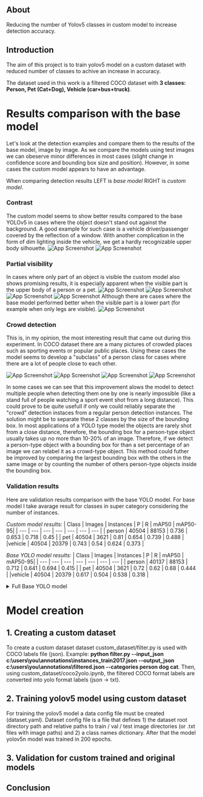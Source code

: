 ## About
Reducing the number of Yolov5 classes in custom model to increase detection accuracy.

## Introduction
The aim of this project is to train yolov5 model on a custom dataset with reduced number of classes to achive an increase in accuracy.

The dataset used in this work is a filtered COCO dataset with **3 classes: Person, Pet (Cat+Dog), Vehicle (car+bus+truck)**.

# Results comparison with the base model
Let's look at the detection examples and compare them to the results of the base model, image by image. As we compare the models using test images we can obeserve minor differences in most cases (slight change in confidence score and bounding box size and position). However, in some cases the custom model appears to have an advantage. 

When comparing detection results LEFT is *base model* RIGHT is *custom model*.
### Contrast 

The custom model seems to show better results compared to the base YOLOv5 in cases where the object doesn't stand out against the background. A good example for such case is a vehicle driver/passenger covered by the reflection of a window. With another complication in the form of dim lighting inside the vehicle, we get a hardly recognizable upper body silhouette. 
![App Screenshot](https://raw.githubusercontent.com/AlexeyDzyubaP/yolov5_reduced_classes/main/screenshots/5037.jpg)
![App Screenshot](https://raw.githubusercontent.com/AlexeyDzyubaP/yolov5_reduced_classes/main/screenshots/6040.jpg)

### Partial visibility
In cases where only part of an object is visible the custom model also shows promising results, it is especially apparent when the visible part is the upper body of a person or a pet. 
![App Screenshot](https://raw.githubusercontent.com/AlexeyDzyubaP/yolov5_reduced_classes/main/screenshots/1251.jpg)
![App Screenshot](https://raw.githubusercontent.com/AlexeyDzyubaP/yolov5_reduced_classes/main/screenshots/61108.jpg)
![App Screenshot](https://raw.githubusercontent.com/AlexeyDzyubaP/yolov5_reduced_classes/main/screenshots/27696.jpg)
![App Screenshot](https://raw.githubusercontent.com/AlexeyDzyubaP/yolov5_reduced_classes/main/screenshots/968.jpg)
Although there are cases where the base model performed better when the visible part is a lower part (for example when only legs are visible).
![App Screenshot](https://raw.githubusercontent.com/AlexeyDzyubaP/yolov5_reduced_classes/main/screenshots/3553.jpg) 

### Crowd detection
This is, in my opinion, the most interesting result that came out during this experiment. 
In COCO dataset there are a many pictures of crowded places such as sporting events or popular public places. Using these cases the model seems to develop a "subclass" of a person class for cases where there are a lot of people close to each other.

![App Screenshot](https://raw.githubusercontent.com/AlexeyDzyubaP/yolov5_reduced_classes/main/screenshots/65798.jpg)
![App Screenshot](https://raw.githubusercontent.com/AlexeyDzyubaP/yolov5_reduced_classes/main/screenshots/2343.jpg) 
![App Screenshot](https://raw.githubusercontent.com/AlexeyDzyubaP/yolov5_reduced_classes/main/screenshots/72795.jpg)
![App Screenshot](https://raw.githubusercontent.com/AlexeyDzyubaP/yolov5_reduced_classes/main/screenshots/60886.jpg) 

In some cases we can see that this improvement alows the model to detect multiple people when detecting them one by one is nearly impossible (like a stand full of people watching a sport event shot from a long distance). This could prove to be quite usefull if only we could reliably separate the "crowd" detection instaces from a regular person detection instances. The solution might be to separate these 2 classes by the size of the bounding box. In most applications of a YOLO type model the objects are rarely shot from a close distance, therefore, the bounding box for a person-type object usually takes up no more than 10-20% of an image. Therefore, if we detect a person-type object with a bounding box for than a set percentage of an image we can relabel it as a crowd-type object. This method could futher be improved by comparing the largest bounding box with the others in the same image or by counting the number of others person-type objects inside the bounding box.

### Validation results
Here are validation results comparison with the base YOLO model. For base model I take avarage result for classes in super category considering the number of instances.

*Custom model results:*
|  Class  |   Images | Instances   |       P   |       R   |   mAP50 |  mAP50-95|
| --- | --- | --- | --- | --- | --- | --- |
| person  |    40504  |    88153   |   0.736   |   0.653   |   0.718   |    0.45 |
|    pet  |    40504  |     3621   |    0.81   |   0.654   |   0.739   |   0.488 |
|vehicle  |    40504  |    20379   |   0.743   |    0.54   |   0.624   |   0.373 |

*Base YOLO model results:*
|  Class  |   Images | Instances   |       P   |       R   |   mAP50 |  mAP50-95|
| --- | --- | --- | --- | --- | --- | --- |
| person   |   40137   |   88153   |   0.712   |   0.641   |   0.694   |   0.415 |
|    pet  |    40504  |     3621   |    0.72   |   0.62   |   0.68   |   0.444 |
|vehicle  |    40504  |    20379   |   0.617   |    0.504  |   0.538   |   0.318 |

<details>
  <summary> Full Base YOLO model </summary>
    *Base YOLO model results:*
    |  Class     Images  Instances     |     P     |     R     | mAP50  | mAP50-95 |
    | --- | --- | --- | --- | --- | --- | --- |
    | person   |   40137   |   88153   |   0.712   |   0.641   |   0.694   |   0.415 |
    |    cat   |   40137   |    1669   |    0.74   |   0.682   |   0.735   |   0.464 | 
    |    dog   |   40137   |    1952   |   0.703   |   0.566   |   0.633   |   0.426 |
    |    car   |   40137   |   15014   |   0.607   |   0.511   |   0.539   |   0.301 |
    |    bus   |   40137   |    2027   |   0.767   |   0.654   |   0.722   |   0.534 |
    |  truck   |   40137   |    3338   |   0.573   |   0.384   |   0.424   |   0.263 |
</details>

# Model creation
## 1. Creating a custom dataset
To create a custom dataset dataset custom_dataset/filter.py is used with COCO labels file (json). Example: **python filter.py --input_json c:\users\you\annotations\instances_train2017.json --output_json c:\users\you\annotations\filtered.json --categories person dog cat**. Then, using custom_dataset/coco2yolo.ipynb, the filtered COCO format labels are converted into yolo format labels (json -> txt).

## 2. Training yolov5 model using custom dataset
For training the yolov5 model a data config file must be created (dataset.yaml). Dataset config file is a file that defines 1) the dataset root directory path and relative paths to train / val / test image directories (or .txt files with image paths) and 2) a class names dictionary. After that the model yolov5n model was trained in 200 epochs.

## 3. Validation for custom trained and original models


## Conclusion 
